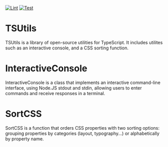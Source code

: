 [![Lint](https://github.com/kaplego/TSUtils/actions/workflows/lint.yml/badge.svg)](https://github.com/kaplego/TSUtils/actions/workflows/lint.yml) [![Test](https://github.com/kaplego/TSUtils/actions/workflows/test.yml/badge.svg)](https://github.com/kaplego/TSUtils/actions/workflows/test.yml)

# TSUtils

TSUtils is a library of open-source utilities for TypeScript. It includes utilites such as an interactive console, and a CSS sorting function.

# InteractiveConsole

InteractiveConsole is a class that implements an interactive command-line interface, using Node.JS stdout and stdin, allowing users to enter commands and receive responses in a terminal.

# SortCSS

SortCSS is a function that orders CSS properties with two sorting options: grouping properties by categories (layout, typography...) or alphabetically by property name.
